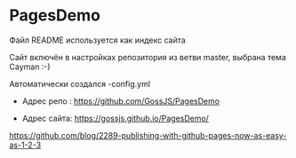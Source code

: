 # PagesDemo
Файл README используется как индекс сайта

Сайт включён в настройках репозитория из ветви master, выбрана тема Cayman :-)

Автоматически создался -config.yml

 - Адрес репо : https://github.com/GossJS/PagesDemo

 - Адрес сайта: https://gossjs.github.io/PagesDemo/



https://github.com/blog/2289-publishing-with-github-pages-now-as-easy-as-1-2-3



